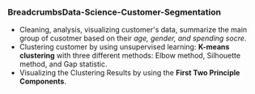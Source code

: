 ### BreadcrumbsData-Science-Customer-Segmentation
- Cleaning, analysis, visualizing customer's data, summarize the main group of cusotmer based on their _age, gender, and spending socre_.
- Clustering customer by using unsupervised learning: __K-means clustering__ with three different methods: Elbow method, Silhouette method, and Gap statistic.
- Visualizing the Clustering Results by using the __First Two Principle Components__.
